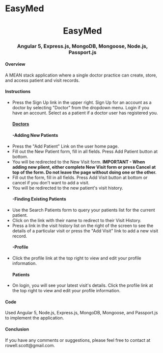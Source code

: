 # EasyMed

<h1 align="center">EasyMed</h1>
<h3 align="center">Angular 5, Express.js, MongoDB, Mongoose, Node.js, Passport.js</h3>

<h4>Overview </h4>
 <p> A MEAN stack application where a single doctor practice can create, store, and access patient and visit records.</p>
  
  <h4>Instructions</h4> 
  <ul>
  <li>Press the Sign Up link in the upper right. Sign Up for an account as a doctor by selecting "Doctor" from the dropdown menu. Login if you have an account. Select as a patient if a doctor user has registered you.</li>
   
   <h4><u>Doctors</u></h4>
   <h4>-Adding New Patients</h4>
   <li>Press the "Add Patient" Link on the user home page.</li>
    <li>Fill out the New Patient form, fill in all fields. Press Add Patient button at bottom.</li>
    <li>You will be redirected to the New Visit form. <b>IMPORTANT - When adding new plient, either complete New Visit form or press Cancel at top of the form. Do not leave the page without doing one or the other.</b></li> 
    <li>Fill out the form, fill in all fields. Press Add Visit button at bottom or cancel if you don't want to add a visit. </li>
    <li>You will be redirected to the new patient's visit history.</li>
    
   <h4>-Finding Existing Patients</h4>
    <li>Use the Search Patients form to query your patients list for the current patient.</li>
    <li>Click on the link with their name to redirect to their Visit History.</li>
    <li>Press a link in the visit history list on the right of the screen to see the details of a particular visit or press the "Add Visit" link to add a new visit record.</li>
  <h4>-Profile</h4>
     <li>Click the profile link at the top right to view and edit your profile information.</li>
     
  <h4>Patients</h4>
  <li>On login, you will see your latest visit's details. Click the profile link at the top right to view and edit your profile information.</li>
  </ul>
    <h4>Code </h4>
      <p>Used Angular 5, Node.js, Express.js, MongoDB, Mongoose, and Passport.js to implement the application.</p>
    <h4>Conclusion</h4>
      <p>If you have any comments or suggestions, please feel free to contact at rowell.scott@gmail.com.</p>
